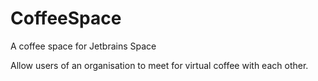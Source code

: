 # CoffeeSpace

A coffee space for Jetbrains Space

Allow users of an organisation to meet for virtual coffee with each other.
